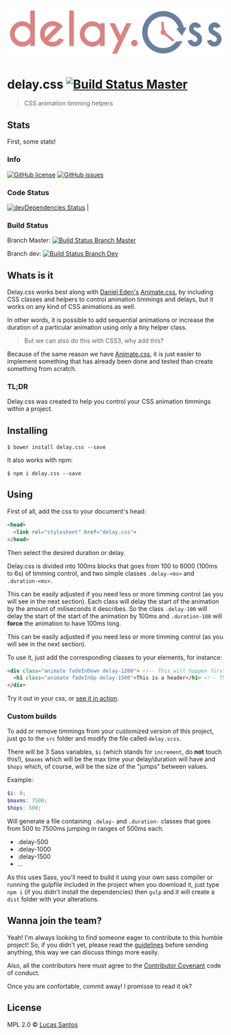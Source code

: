 ![Delay.css logo](logo_title.png)

# delay.css [![Build Status Master](https://travis-ci.org/khaosdoctor/delay.css.svg?branch=master)](https://travis-ci.org/khaosdoctor/delay.css)

> CSS animation timming helpers

## Stats

First, some stats!

### Info

[![GitHub license](https://img.shields.io/badge/license-MIT-blue.svg)](https://raw.githubusercontent.com/khaosdoctor/ngs/master/LICENSE)
[![GitHub issues](https://img.shields.io/github/issues/khaosdoctor/ngs.svg)](https://github.com/khaosdoctor/ngs/issues)

### Code Status

[![devDependencies Status](https://david-dm.org/khaosdoctor/delay.css/dev-status.svg)](https://david-dm.org/khaosdoctor/delay.css?type=dev) 	|

### Build Status

Branch Master: [![Build Status Branch Master](https://travis-ci.org/khaosdoctor/delay.css.svg?branch=master)](https://travis-ci.org/khaosdoctor/delay.css)

Branch dev: [![Build Status Branch Dev](https://travis-ci.org/khaosdoctor/delay.css.svg?branch=dev)](https://travis-ci.org/khaosdoctor/delay.css)

## Whats is it

Delay.css works best along with [Daniel Eden's](https://github.com/daneden) [Animate.css](https://github.com/daneden/animate.css), by including CSS classes and helpers to control animation timmings and delays, but it works on any kind of CSS animations as well.

In other words, it is possible to add sequential animations or increase the duration of a particular animation using only a tiny helper class.

> But we can also do this with CSS3, why add this?

Because of the same reason we have [Animate.css](https://github.com/daneden/animate.css), it is just easier to implement something that has already been done and tested than create something from scratch.

### TL;DR

Delay.css was created to help you control your CSS animation timmings within a project.

## Installing

```
$ bower install delay.css --save
```

It also works with npm:

```
$ npm i delay.css --save
```

## Using

First of all, add the css to your document's head:

```html
<head>
  <link rel="stylesheet" href="delay.css">
</head>
```

Then select the desired duration or delay.

Delay.css is divided into 100ms blocks that goes from 100 to 6000 (100ms to 6s) of timming control, and two simple classes `.delay-<ms>` and `.duration-<ms>`.

This can be easily adjusted if you need less or more timming control (as you will see in the next section). Each class will delay the start of the animation by the amount of miliseconds it describes. So the class `.delay-100` will delay the start of the start of the animation by 100ms and `.duration-100` will __force__ the animation to have 100ms long.

This can be easily adjusted if you need less or more timming control (as you will see in the next section).

To use it, just add the corresponding classes to your elements, for instance:

```html
<div class="animate fadeInDown delay-1200"> <!-- This will happen first -->
  <h1 class="animate fadeInUp delay-1500">This is a header</h1> <!-- This will happen 300ms after the div has appeared -->
</div>
```

Try it out in your css, or [see it in action](https://khaosdoctor.github.io/delay.css).

### Custom builds

To add or remove timmings from your customized version of this project, just go to the `src` folder and modify the file called `delay.scss`.

There will be 3 Sass variables, `$i` (which stands for `increment`, do __not__ touch this!), `$maxms` which will be the max time your delay/duration will have and `$hops` which, of course, will be the size of the "jumps" between values.

Example:

```scss
$i: 0;
$maxms: 7500;
$hops: 500;
```

Will generate a file containing `.delay-` and `.duration-` classes that goes from 500 to 7500ms jumping in ranges of 500ms each.

- .delay-500
- .delay-1000
- .delay-1500
- ...

As this uses Sass, you'll need to build it using your own sass compiler or running the gulpfile included in the project when you download it, just type `npm i` (if you didn't install the dependencies) then `gulp` and it will create a `dist` folder with your alterations.

## Wanna join the team?

Yeah! I'm always looking to find someone eager to contribute to this humble project! So, if you didn't yet, please read the [guidelines](CONTRIBUTING.md) before sending anything, this way we can discuss things more easily.

Also, all the contributors here must agree to the [Contributor Covenant](http://contributor-covenant.org/) code of conduct.

Once you are confortable, commit away! I promisse to read it ok?

## License

MPL 2.0 © [Lucas Santos](https://github.com/khaosdoctor)
